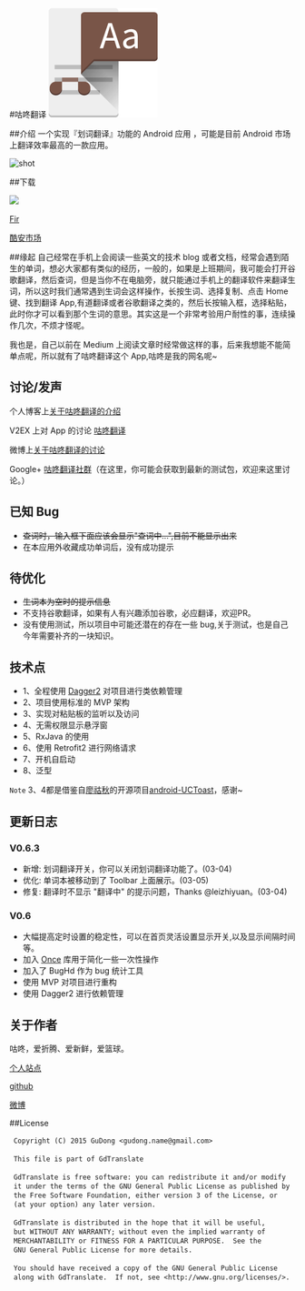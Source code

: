 #咕咚翻译
![icon](/app/src/main/res/mipmap-xxxhdpi/ic_launcher.png "")

##介绍
一个实现『划词翻译』功能的 Android 应用 ，可能是目前 Android 市场上翻译效率最高的一款应用。

![shot](http://7xr9gx.com1.z0.glb.clouddn.com/gd.gif)

##下载

<a href="https://play.google.com/store/apps/details?id=name.gudong.translate" target="_blank" alt="Google Paly"><img src="http://7xr9gx.com1.z0.glb.clouddn.com/icon_google_play_brand.png"/></a>

[Fir](http://fir.im/gdTranslater)

[酷安市场](http://www.coolapk.com/apk/name.gudong.translate)

##缘起
自己经常在手机上会阅读一些英文的技术 blog 或者文档，经常会遇到陌生的单词，想必大家都有类似的经历，一般的，如果是上班期间，我可能会打开谷歌翻译，然后查词，但是当你不在电脑旁，就只能通过手机上的翻译软件来翻译生词，所以这时我们通常遇到生词会这样操作，长按生词、选择复制、点击 Home 键、找到翻译 App,有道翻译或者谷歌翻译之类的，然后长按输入框，选择粘贴，此时你才可以看到那个生词的意思。其实这是一个非常考验用户耐性的事，连续操作几次，不烦才怪呢。

我也是，自己以前在 Medium 上阅读文章时经常做这样的事，后来我想能不能简单点呢，所以就有了咕咚翻译这个 App,咕咚是我的网名呢~

## 讨论/发声

个人博客上[关于咕咚翻译的介绍](http://gudong.name/product/2016/02/26/gudong_translate.html)

V2EX 上对 App 的讨论 [咕咚翻译](https://www.v2ex.com/t/259288#reply69)

微博上[关于咕咚翻译的讨论](http://weibo.com/1874136301/Dkrpm8sWn?type=comment#_rnd1456976705834)

Google+ [咕咚翻译社群](https://plus.google.com/u/1/communities/111919086388322816251)（在这里，你可能会获取到最新的测试包，欢迎来这里讨论。）

## 已知 Bug 
* ~~查词时，输入框下面应该会显示"查词中...",目前不能显示出来~~
* 在本应用外收藏成功单词后，没有成功提示

## 待优化
* ~~生词本为空时的提示信息~~
* 不支持谷歌翻译，如果有人有兴趣添加谷歌，必应翻译，欢迎PR。
* 没有使用测试，所以项目中可能还潜在的存在一些 bug,关于测试，也是自己今年需要补齐的一块知识。

## 技术点

* 1、全程使用 [Dagger2](https://github.com/google/dagger) 对项目进行类依赖管理
* 2、项目使用标准的 MVP 架构
* 3、实现对粘贴板的监听以及访问
* 4、无需权限显示悬浮窗
* 5、RxJava 的使用
* 6、使用 Retrofit2 进行网络请求
* 7、开机自启动
* 8、泛型

`Note` 3、4都是借鉴自[廖祜秋](https://github.com/liaohuqiu/)的开源项目[android-UCToast](https://github.com/liaohuqiu/android-UCToast)，感谢~

## 更新日志

### V0.6.3

* 新增: 划词翻译开关，你可以关闭划词翻译功能了。(03-04)
* 优化: 单词本被移动到了 Toolbar 上面展示。(03-05)
* 修复: 翻译时不显示 "翻译中" 的提示问题，Thanks @leizhiyuan。(03-04)


### V0.6

* 大幅提高定时设置的稳定性，可以在首页灵活设置显示开关,以及显示间隔时间等。
* 加入 [Once](https://github.com/jonfinerty/Once) 库用于简化一些一次性操作
* 加入了 BugHd 作为 bug 统计工具
* 使用 MVP 对项目进行重构
* 使用 Dagger2 进行依赖管理

## 关于作者

咕咚，爱折腾、爱新鲜，爱篮球。

[个人站点](http://gudong.name/)

[github](https://github.com/maoruibin)

[微博](http://weibo.com/u/1874136301)

##License
 
     Copyright (C) 2015 GuDong <gudong.name@gmail.com>
   
     This file is part of GdTranslate
   
     GdTranslate is free software: you can redistribute it and/or modify
     it under the terms of the GNU General Public License as published by
     the Free Software Foundation, either version 3 of the License, or
     (at your option) any later version.
   
     GdTranslate is distributed in the hope that it will be useful,
     but WITHOUT ANY WARRANTY; without even the implied warranty of
     MERCHANTABILITY or FITNESS FOR A PARTICULAR PURPOSE.  See the
     GNU General Public License for more details.
   
     You should have received a copy of the GNU General Public License
     along with GdTranslate.  If not, see <http://www.gnu.org/licenses/>.

